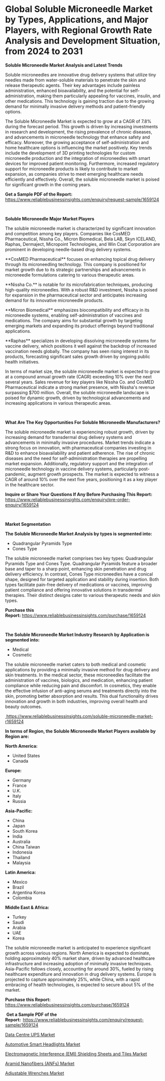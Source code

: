<p><h1>Global Soluble Microneedle Market by Types, Applications, and Major Players, with Regional Growth Rate Analysis and Development Situation, from 2024 to 2031</h1></p><p><strong>Soluble Microneedle Market Analysis and Latest Trends</strong></p>
<p><p>Soluble microneedles are innovative drug delivery systems that utilize tiny needles made from water-soluble materials to penetrate the skin and release therapeutic agents. Their key advantages include painless administration, enhanced bioavailability, and the potential for self-administration, making them particularly appealing for vaccines, insulin, and other medications. This technology is gaining traction due to the growing demand for minimally invasive delivery methods and patient-friendly options.</p><p>The Soluble Microneedle Market is expected to grow at a CAGR of 7.8% during the forecast period. This growth is driven by increasing investments in research and development, the rising prevalence of chronic diseases, and advancements in microneedle technology that enhance safety and efficacy. Moreover, the growing acceptance of self-administration and home healthcare options is influencing the market positively. Key trends include the development of 3D printing technologies for custom microneedle production and the integration of microneedles with smart devices for improved patient monitoring. Furthermore, increased regulatory support for microneedle products is likely to contribute to market expansion, as companies strive to meet emerging healthcare needs efficiently and effectively. Overall, the soluble microneedle market is poised for significant growth in the coming years.</p></p>
<p><strong>Get a Sample PDF of the Report:&nbsp;</strong> <a href="https://www.reliablebusinessinsights.com/enquiry/request-sample/1659124?utm_campaign=1113&utm_medium=2&utm_source=Github&utm_content=ia&utm_term=28092024&utm_id=soluble-microneedle">https://www.reliablebusinessinsights.com/enquiry/request-sample/1659124</a></p>
<p>&nbsp;</p>
<p><strong>Soluble Microneedle Major Market Players</strong></p>
<p><p>The soluble microneedle market is characterized by significant innovation and competition among key players. Companies like CosMED Pharmaceutical, Nissha Co., Micron Biomedical, Bela LAB, Skyn ICELAND, Raphas, Dermaject, Micropoint Technologies, and Win Coat Corporation are prominent in developing needle-based drug delivery systems.</p><p>**CosMED Pharmaceutical** focuses on enhancing topical drug delivery through its microneedling technology. This company is positioned for market growth due to its strategic partnerships and advancements in microneedle formulations catering to various therapeutic areas.</p><p>**Nissha Co.** is notable for its microfabrication techniques, producing high-quality microneedles. With a robust R&D investment, Nissha is poised for expansion in the pharmaceutical sector and anticipates increasing demand for its innovative microneedle products.</p><p>**Micron Biomedical** emphasizes biocompatibility and efficacy in its microneedle systems, enabling self-administration of vaccines and medications. The company aims for substantial growth by targeting emerging markets and expanding its product offerings beyond traditional applications.</p><p>**Raphas** specializes in developing dissolving microneedle systems for vaccine delivery, which positions it well against the backdrop of increased vaccination needs globally. The company has seen rising interest in its products, forecasting significant sales growth driven by ongoing public health initiatives.</p><p>In terms of market size, the soluble microneedle market is expected to grow at a compound annual growth rate (CAGR) exceeding 10% over the next several years. Sales revenue for key players like Nissha Co. and CosMED Pharmaceutical indicate a strong market presence, with Nissha's revenue surpassing $700 million. Overall, the soluble microneedle landscape is poised for dynamic growth, driven by technological advancements and increasing applications in various therapeutic areas.</p></p>
<p>&nbsp;</p>
<p><strong>What Are The Key Opportunities For Soluble Microneedle Manufacturers?</strong></p>
<p><p>The soluble microneedle market is experiencing robust growth, driven by increasing demand for transdermal drug delivery systems and advancements in minimally invasive procedures. Market trends indicate a strong focus on innovation, with pharmaceutical companies investing in R&D to enhance bioavailability and patient adherence. The rise of chronic diseases and the need for self-administration therapies are propelling market expansion. Additionally, regulatory support and the integration of microneedle technology in vaccine delivery systems, particularly post-pandemic, augment growth prospects. The market is expected to witness a CAGR of around 10% over the next five years, positioning it as a key player in the healthcare sector.</p></p>
<p><strong>Inquire or Share Your Questions If Any Before Purchasing This Report:</strong> <a href="https://www.reliablebusinessinsights.com/enquiry/pre-order-enquiry/1659124?utm_campaign=1113&utm_medium=2&utm_source=Github&utm_content=ia&utm_term=28092024&utm_id=soluble-microneedle">https://www.reliablebusinessinsights.com/enquiry/pre-order-enquiry/1659124</a></p>
<p>&nbsp;</p>
<p><strong>Market Segmentation</strong></p>
<p><strong>The Soluble Microneedle Market Analysis by types is segmented into:</strong></p>
<p><ul><li>Quadrangular Pyramids Type</li><li>Cones Type</li></ul></p>
<p><p>The soluble microneedle market comprises two key types: Quadrangular Pyramids Type and Cones Type. Quadrangular Pyramids feature a broader base and taper to a sharp point, enhancing skin penetration and drug delivery efficiency. In contrast, Cones Type microneedles have a conical shape, designed for targeted application and stability during insertion. Both types facilitate pain-free delivery of medications or vaccines, improving patient compliance and offering innovative solutions in transdermal therapies. Their distinct designs cater to various therapeutic needs and skin types.</p></p>
<p><strong>Purchase this Report:&nbsp;</strong><a href="https://www.reliablebusinessinsights.com/purchase/1659124?utm_campaign=1113&utm_medium=2&utm_source=Github&utm_content=ia&utm_term=28092024&utm_id=soluble-microneedle">https://www.reliablebusinessinsights.com/purchase/1659124</a></p>
<p>&nbsp;</p>
<p><strong>The Soluble Microneedle Market Industry Research by Application is segmented into:</strong></p>
<p><ul><li>Medical</li><li>Cosmetic</li></ul></p>
<p><p>The soluble microneedle market caters to both medical and cosmetic applications by providing a minimally invasive method for drug delivery and skin treatments. In the medical sector, these microneedles facilitate the administration of vaccines, biologics, and medication, enhancing patient compliance while reducing pain and discomfort. In cosmetics, they enable the effective infusion of anti-aging serums and treatments directly into the skin, promoting better absorption and results. This dual functionality drives innovation and growth in both industries, improving overall health and beauty outcomes.</p></p>
<p><a href="https://www.reliablebusinessinsights.com/soluble-microneedle-market-r1659124?utm_campaign=1113&utm_medium=2&utm_source=Github&utm_content=ia&utm_term=28092024&utm_id=soluble-microneedle">&nbsp;https://www.reliablebusinessinsights.com/soluble-microneedle-market-r1659124</a></p>
<p><strong>In terms of Region, the Soluble Microneedle Market Players available by Region are:</strong></p>
<p>
    <p> <strong> North America: </strong>
        <ul>
            <li>United States</li>
            <li>Canada</li>
        </ul>
        </p> 
    <p> <strong> Europe: </strong>
        <ul>
            <li>Germany</li>
            <li>France</li>
            <li>U.K.</li>
            <li>Italy</li>
            <li>Russia</li>
        </ul>
        </p> 
    <p> <strong> Asia-Pacific: </strong>
        <ul>
            <li>China</li>
            <li>Japan</li>
            <li>South Korea</li>
            <li>India</li>
            <li>Australia</li>
            <li>China Taiwan</li>
            <li>Indonesia</li>
            <li>Thailand</li>
            <li>Malaysia</li>
        </ul>
        </p> 
    <p> <strong> Latin America: </strong>
        <ul>
            <li>Mexico</li>
            <li>Brazil</li>
            <li>Argentina Korea</li>
            <li>Colombia</li>
        </ul>
        </p> 
    <p> <strong> Middle East & Africa: </strong>
        <ul>
            <li>Turkey</li>
            <li>Saudi</li>
            <li>Arabia</li>
            <li>UAE</li>
            <li>Korea</li>
        </ul>
    </p>
    </p>
<p><p>The soluble microneedle market is anticipated to experience significant growth across various regions. North America is expected to dominate, holding approximately 40% market share, driven by advanced healthcare infrastructure and increasing adoption of minimally invasive techniques. Asia-Pacific follows closely, accounting for around 30%, fueled by rising healthcare expenditure and innovation in drug delivery systems. Europe is projected to capture approximately 25%, while China, with a rapid embracing of health technologies, is expected to secure about 5% of the market.</p></p>
<p><strong>Purchase this Report: </strong><a href="https://www.reliablebusinessinsights.com/purchase/1659124?utm_campaign=1113&utm_medium=2&utm_source=Github&utm_content=ia&utm_term=28092024&utm_id=soluble-microneedle">https://www.reliablebusinessinsights.com/purchase/1659124</a></p>
<p>&nbsp;<strong>Get a Sample PDF of the Report:&nbsp;&nbsp;</strong><a href="https://www.reliablebusinessinsights.com/enquiry/request-sample/1659124?utm_campaign=1113&utm_medium=2&utm_source=Github&utm_content=ia&utm_term=28092024&utm_id=soluble-microneedle">https://www.reliablebusinessinsights.com/enquiry/request-sample/1659124</a></p>
<p><strong></strong></p>
<p><p><a href="https://www.linkedin.com/pulse/data-centre-ups-industry-sector-market-dynamics-future-scenarios-z7xye?utm_campaign=1113&utm_medium=2&utm_source=Github&utm_content=ia&utm_term=28092024&utm_id=soluble-microneedle">Data Centre UPS Market</a></p><p><a href="https://issuu.com/reportprime-2/docs/automotive-smart-headlights-market-_e0eedb8ec92980?utm_campaign=1113&utm_medium=2&utm_source=Github&utm_content=ia&utm_term=28092024&utm_id=soluble-microneedle">Automotive Smart Headlights Market</a></p><p><a href="https://github.com/GenaGaines34/Market-Research-Report-List-1/blob/main/electromagnetic-interference-emi-shielding-sheets-and-tiles-market.md?utm_campaign=1113&utm_medium=2&utm_source=Github&utm_content=ia&utm_term=28092024&utm_id=soluble-microneedle">Electromagnetic Interference (EMI) Shielding Sheets and Tiles Market</a></p><p><a href="https://github.com/THOMPKINSLEO/Market-Research-Report-List-1/blob/main/aramid-nanofibers-anfs-market.md?utm_campaign=1113&utm_medium=2&utm_source=Github&utm_content=ia&utm_term=28092024&utm_id=soluble-microneedle">Aramid Nanofibers (ANFs) Market</a></p><p><a href="https://www.linkedin.com/pulse/global-adjustable-wrenches-market-opportunities-forecast-7ym9e?utm_campaign=1113&utm_medium=2&utm_source=Github&utm_content=ia&utm_term=28092024&utm_id=soluble-microneedle">Adjustable Wrenches Market</a></p></p>